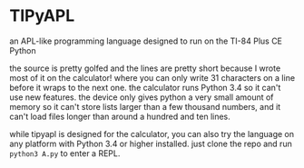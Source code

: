 # TIPyAPL

an APL-like programming language designed to run on the TI-84 Plus CE Python

the source is pretty golfed and the lines are pretty short because I wrote most of it on the calculator! where you can only write 31 characters on a line before it wraps to the next one. the calculator runs Python 3.4 so it can't use new features. the device only gives python a very small amount of memory so it can't store lists larger than a few thousand numbers, and it can't load files longer than around a hundred and ten lines.

while tipyapl is designed for the calculator, you can also try the language on any platform with Python 3.4 or higher installed. just clone the repo and run `python3 A.py` to enter a REPL.

